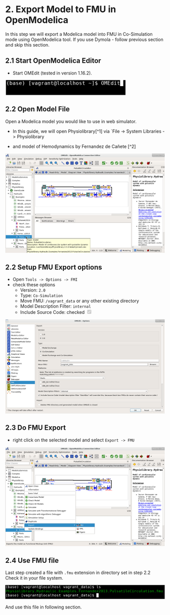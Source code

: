 # 2. Export Model to FMU in OpenModelica

In this step we will export a Modelica model into FMU in Co-Simulation mode using OpenModelica tool. If you use Dymola - follow previous section and skip this section.

## 2.1 Start OpenModelica Editor 

* Start OMEdit (tested in version 1.16.2).

![OMStart](OM_Start.png)


## 2.2 Open Model File

Open a Modelica model you would like to use in web simulator. 
* In this guide, we will open Physiolibrary[^1] via `File -> System Libraries -> Physiolibrary

* and model of Hemodynamics by Fernandez de Cañete [^2] 

![OM_MeursModel](OM_CaneteModel.png)

## 2.2 Setup FMU Export options
* Open `Tools -> Options -> FMI`
* check these options
  * Version: `2.0`
  * Type: `Co-Simulation`
  * Move FMU: `/vagrant_data` or any other existing directory
  * Model Description Filter: `internal`
  * Include Source Code: checked <input type="checkbox" checked disabled/>

![OM_FMUSettings](OM_FMUSettings.png)

## 2.3 Do FMU Export
  * right click on the selected model and select `Export -> FMU`

![OM_FMUExport](OM_FMUExport.png)


## 2.4 Use FMU file

Last step created a file with `.fmu` extension in directory set in step 2.2 
Check it in your file system. 

![bash_FMUFile](bash_FMUFile.png)

And use this file in following section.

